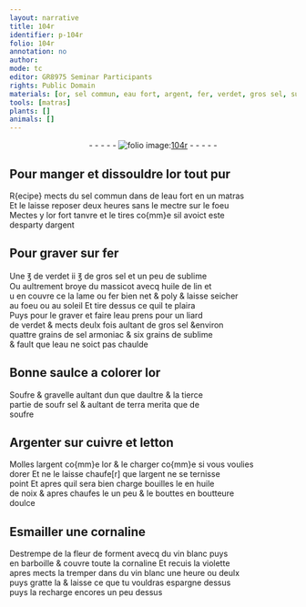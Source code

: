 ```yaml
---
layout: narrative
title: 104r
identifier: p-104r
folio: 104r
annotation: no
author:
mode: tc
editor: GR8975 Seminar Participants
rights: Public Domain
materials: [or, sel commun, eau fort, argent, fer, verdet, gros sel, sublime, massicot, huile de lin, sel armoniac, eau, Soufre, gravelle, sel, terra merita, soufre, Argenter, cuivre, letton, huile de noix, boutteure, Esmailler, cornaline, fleur de forment, vin blanc, violette]
tools: [matras]
plants: []
animals: []
---
```


<div class="folio" align="center">- - - - - <a href="http://gallica.bnf.fr/ark:/12148/btv1b10500001g/f213.image" target="_blank"><img src="https://cu-mkp.github.io/2017-workshop-edition/assets/photo-icon.png" alt="folio image: " style="display:inline-block; margin-bottom:-3px;"/>104r</a> - - - - - </div>  
  

## Pour manger et dissouldre l<span class="m">or</span> tout pur

 
R{ecipe} mects du <span class="m">sel commun</span> dans de l<span class="m">eau fort</span> en un <span class="tl">matras</span><br/> Et le laisse reposer deux heures sans le mectre sur le foeu<br/> Mectes y l<span class="m">or</span> fort tanvre et le tires co{mm}e sil avoict este<br/> desparty d<span class="m">argent</span>
 
 
  

## Pour graver sur <span class="m">fer</span>

 
Une ℥ de <span class="m">verdet</span> ii ℥ de <span class="m">gros sel</span> et un peu de <span class="m">sublime</span><br/> Ou aultrement broye du <span class="m">massicot</span> avecq <span class="m">huile de lin</span> et<br/> <span class="del">u</span> en couvre <span class="del">ce</span> la lame ou <span class="m">fer</span> bien net & poly & laisse seicher<br/> au foeu ou au soleil Et tire dessus ce quil te plaira<br/> Puys pour le graver et faire leau prens pour un liard<br/> de <span class="m">verdet</span> & mects deulx fois aultant de <span class="m">gros sel</span> &environ<br/> quattre grains de <span class="m">sel armoniac</span> & six grains de <span class="m">sublime</span><br/> & fault que l<span class="m">eau</span> ne soict pas chaulde
 
 
  

## Bonne saulce a colorer l<span class="m">or</span>

 
<span class="m">Soufre</span> & <span class="m">gravelle</span> aultant dun que daultre & la tierce<br/> partie de <span class="del">soufr</span> <span class="m">sel</span> & aultant de <span class="m">terra merita</span> que de <br/> <span class="m">soufre</span>
 
 
  

## <span class="m">Argenter</span> sur <span class="m">cuivre</span> et <span class="m">letton</span>

 
Molles l<span class="m">argent</span> co{mm}e l<span class="m">or</span> & le charger co{mm}e si vous voulies<br/> dorer Et ne le laisse chaufe[r] que l<span class="m">argent</span> ne se ternisse<br/> point Et apres quil sera bien charge bouilles le en <span class="m">huile<br/> de noix</span> & apres chaufes le un peu & le bouttes en <span class="m">boutteure</span><br/> doulce
 
 
  

## <span class="m">Esmailler</span> une <span class="m">cornaline</span>

 
Destrempe de la <span class="m">fleur de forment</span> avecq du <span class="m">vin blanc</span> puys<br/> en barboille & couvre toute la <span class="m">cornaline</span> Et recuis la <span class="m">violette</span><br/> apres mects la tremper dans du <span class="m">vin blanc</span> une heure ou deulx<br/> puys gratte la & laisse ce que tu vouldras espargne dessus<br/> puys la recharge encores un peu dessus
 
